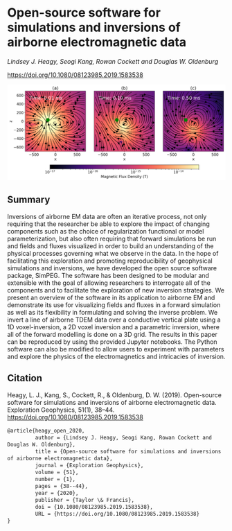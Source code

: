 # Open-source software for simulations and inversions of airborne electromagnetic data

_Lindsey J. Heagy, Seogi Kang, Rowan Cockett and Douglas W. Oldenburg_

https://doi.org/10.1080/08123985.2019.1583538

![magnetic flux](./paper/thumbnail.png)

## Summary

Inversions of airborne EM data are often an iterative process, not only requiring that the researcher be able to explore the impact of changing components such as the choice of regularization functional or model parameterization, but also often requiring that forward simulations be run and fields and fluxes visualized in order to build an understanding of the physical processes governing what we observe in the data. In the hope of facilitating this exploration and promoting reproducibility of geophysical simulations and inversions, we have developed the open source software package, SimPEG. The software has been designed to be modular and extensible with the goal of allowing researchers to interrogate all of the components and to facilitate the exploration of new inversion strategies. We present an overview of the software in its application to airborne EM and demonstrate its use for visualizing fields and fluxes in a forward simulation as well as its flexibility in formulating and solving the inverse problem. We invert a line of airborne TDEM data over a conductive vertical plate using a 1D voxel-inversion, a 2D voxel inversion and a parametric inversion, where all of the forward modelling is done on a 3D grid. The results in this paper can be reproduced  by using the provided Jupyter notebooks. The Python software can also be modified to allow users to experiment with parameters and explore the physics of the electromagnetics and intricacies of inversion.
 

## Citation

Heagy, L. J., Kang, S., Cockett, R., & Oldenburg, D. W. (2019). Open-source software for simulations and inversions of airborne electromagnetic data. Exploration Geophysics, 51(1), 38–44. https://doi.org/10.1080/08123985.2019.1583538

```
@article{heagy_open_2020,
         author = {Lindsey J. Heagy, Seogi Kang, Rowan Cockett and Douglas W. Oldenburg},
         title = {Open-source software for simulations and inversions of airborne electromagnetic data},
         journal = {Exploration Geophysics},
         volume = {51},
         number = {1},
         pages = {38--44},
         year = {2020},
         publisher = {Taylor \& Francis},
         doi = {10.1080/08123985.2019.1583538},
         URL = {https://doi.org/10.1080/08123985.2019.1583538}  
}




```
